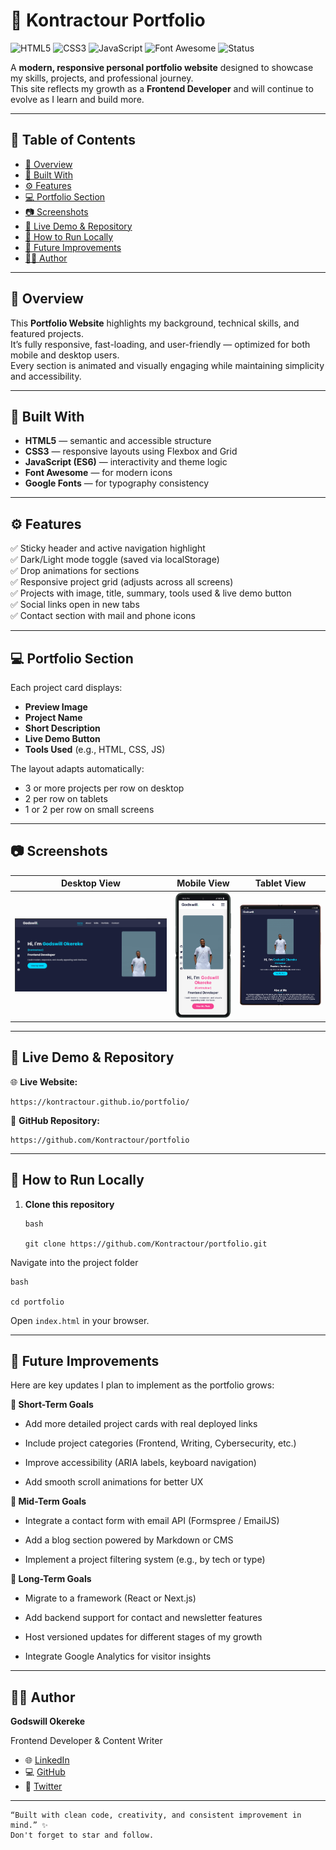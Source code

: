 # 💼 Kontractour Portfolio

![HTML5](https://img.shields.io/badge/HTML5-orange?logo=html5)
![CSS3](https://img.shields.io/badge/CSS3-blue?logo=css3)
![JavaScript](https://img.shields.io/badge/JavaScript-yellow?logo=javascript)
![Font Awesome](https://img.shields.io/badge/Font%20Awesome-339AF0?logo=fontawesome)
![Status](https://img.shields.io/badge/Status-Active-blue)

A **modern, responsive personal portfolio website** designed to showcase my skills, projects, and professional journey.  
This site reflects my growth as a **Frontend Developer** and will continue to evolve as I learn and build more.

---

## 🧭 Table of Contents
- [📜 Overview](#-overview)
- [🧱 Built With](#-built-with)
- [⚙️ Features](#️-features)
- [💻 Portfolio Section](#-portfolio-section)
- [📷 Screenshots](#-screenshots)
- [🚀 Live Demo & Repository](#-live-demo--repository)
- [🧭 How to Run Locally](#-how-to-run-locally)
- [🌱 Future Improvements](#-future-improvements)
- [👨‍💻 Author](#-author)

---

## 📜 Overview

This **Portfolio Website** highlights my background, technical skills, and featured projects.  
It’s fully responsive, fast-loading, and user-friendly — optimized for both mobile and desktop users.  
Every section is animated and visually engaging while maintaining simplicity and accessibility.

---

## 🧱 Built With

- **HTML5** — semantic and accessible structure  
- **CSS3** — responsive layouts using Flexbox and Grid  
- **JavaScript (ES6)** — interactivity and theme logic  
- **Font Awesome** — for modern icons  
- **Google Fonts** — for typography consistency  

---

## ⚙️ Features

✅ Sticky header and active navigation highlight  
✅ Dark/Light mode toggle (saved via localStorage)  
✅ Drop animations for sections  
✅ Responsive project grid (adjusts across all screens)  
✅ Projects with image, title, summary, tools used & live demo button  
✅ Social links open in new tabs  
✅ Contact section with mail and phone icons  

---

## 💻 Portfolio Section

Each project card displays:
- **Preview Image**
- **Project Name**
- **Short Description**
- **Live Demo Button**
- **Tools Used** (e.g., HTML, CSS, JS)

The layout adapts automatically:
- 3 or more projects per row on desktop  
- 2 per row on tablets  
- 1 or 2 per row on small screens  

---

## 📷 Screenshots

| Desktop View | Mobile View | Tablet View |
|---------------|--------------|--------------|
| ![Desktop](assets/portfolio-previews/desktop-view.png) | ![Tablet](assets/portfolio-previews/mobile-view.png) | ![Mobile](assets/portfolio-previews/tablet-view.png) |

---

## 🚀 Live Demo & Repository

🌐 **Live Website:**  
```
https://kontractour.github.io/portfolio/
```

💾 **GitHub Repository:**  
```
https://github.com/Kontractour/portfolio
```
---

## 🧭 How to Run Locally

1. **Clone this repository**
   ```
   bash

   git clone https://github.com/Kontractour/portfolio.git

Navigate into the project folder

```
bash

cd portfolio
```
Open `index.html` in your browser.

---

## 🌱 Future Improvements

Here are key updates I plan to implement as the portfolio grows:

**🔹 Short-Term Goals**
- Add more detailed project cards with real deployed links

- Include project categories (Frontend, Writing, Cybersecurity, etc.)

- Improve accessibility (ARIA labels, keyboard navigation)

- Add smooth scroll animations for better UX

**🔹 Mid-Term Goals**
- Integrate a contact form with email API (Formspree / EmailJS)

-  Add a blog section powered by Markdown or CMS

- Implement a project filtering system (e.g., by tech or type)

**🔹 Long-Term Goals**
- Migrate to a framework (React or Next.js)

- Add backend support for contact and newsletter features

- Host versioned updates for different stages of my growth

- Integrate Google Analytics for visitor insights

---

## 👨‍💻 Author
**Godswill Okereke**

Frontend Developer & Content Writer

- 🌐 [LinkedIn](https://www.linkedin.com/in/godswill-okereke-3ba33b37a)
- 💻 [GitHub](https://github.com/Kontractour)
- 🔗 [Twitter](https://x.com/Kontractour)

---
```
“Built with clean code, creativity, and consistent improvement in mind.” ✨
Don't forget to star and follow.
```
